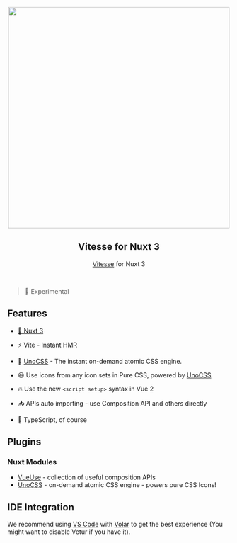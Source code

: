 <p align="center">
<img src="https://user-images.githubusercontent.com/11247099/109278332-6100e780-7853-11eb-9632-ce0b870017e0.png" width="500"/>
</p>

<h2 align="center">Vitesse for Nuxt 3</h2>

<p align="center">
<a href="https://github.com/antfu/vitesse">Vitesse</a> for Nuxt 3
</p><br>

> 🧪 Experimental

## Features

- [💚 Nuxt 3](https://v3.nuxtjs.org)

- ⚡️ Vite - Instant HMR

- 🎨 [UnoCSS](https://github.com/antfu/unocss) -  The instant on-demand atomic CSS engine.

- 😃 Use icons from any icon sets in Pure CSS, powered by [UnoCSS](https://github.com/antfu/unocss)

- 🔥 Use the new `<script setup>` syntax in Vue 2

- 📥 APIs auto importing - use Composition API and others directly

- 🦾 TypeScript, of course

## Plugins

### Nuxt Modules

- [VueUse](https://github.com/antfu/vueuse) - collection of useful composition APIs
- [UnoCSS](https://github.com/antfu/unocss) - on-demand atomic CSS engine - powers pure CSS Icons!

## IDE Integration

We recommend using [VS Code](https://code.visualstudio.com/) with [Volar](https://github.com/johnsoncodehk/volar) to get the best experience (You might want to disable Vetur if you have it).
